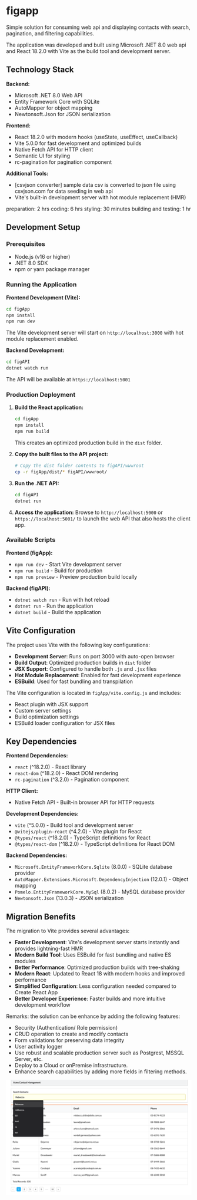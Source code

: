 # figapp
Simple solution for consuming web api and displaying contacts with search, pagination, and filtering capabilities.

The application was developed and built using Microsoft .NET 8.0 web api and React 18.2.0 with Vite as the build tool and development server.

## Technology Stack

**Backend:**
- Microsoft .NET 8.0 Web API
- Entity Framework Core with SQLite
- AutoMapper for object mapping
- Newtonsoft.Json for JSON serialization

**Frontend:**
- React 18.2.0 with modern hooks (useState, useEffect, useCallback)
- Vite 5.0.0 for fast development and optimized builds
- Native Fetch API for HTTP client
- Semantic UI for styling
- rc-pagination for pagination component

**Additional Tools:**
- [csvjson converter] sample data csv is converted to json file using csvjson.com for data seeding in web api
- Vite's built-in development server with hot module replacement (HMR)

preparation: 2 hrs
coding: 6 hrs
styling: 30 minutes
building and testing: 1 hr

## Development Setup

### Prerequisites
- Node.js (v16 or higher)
- .NET 8.0 SDK
- npm or yarn package manager

### Running the Application

**Frontend Development (Vite):**
```bash
cd figApp
npm install
npm run dev
```
The Vite development server will start on `http://localhost:3000` with hot module replacement enabled.

**Backend Development:**
```bash
cd figAPI
dotnet watch run
```
The API will be available at `https://localhost:5001`

### Production Deployment

1. **Build the React application:**
   ```bash
   cd figApp
   npm install
   npm run build
   ```
   This creates an optimized production build in the `dist` folder.

2. **Copy the built files to the API project:**
   ```bash
   # Copy the dist folder contents to figAPI/wwwroot
   cp -r figApp/dist/* figAPI/wwwroot/
   ```

3. **Run the .NET API:**
   ```bash
   cd figAPI
   dotnet run
   ```

4. **Access the application:**
   Browse to `http://localhost:5000` or `https://localhost:5001/` to launch the web API that also hosts the client app.

### Available Scripts

**Frontend (figApp):**
- `npm run dev` - Start Vite development server
- `npm run build` - Build for production
- `npm run preview` - Preview production build locally

**Backend (figAPI):**
- `dotnet watch run` - Run with hot reload
- `dotnet run` - Run the application
- `dotnet build` - Build the application

## Vite Configuration

The project uses Vite with the following key configurations:

- **Development Server**: Runs on port 3000 with auto-open browser
- **Build Output**: Optimized production builds in `dist` folder
- **JSX Support**: Configured to handle both `.js` and `.jsx` files
- **Hot Module Replacement**: Enabled for fast development experience
- **ESBuild**: Used for fast bundling and transpilation

The Vite configuration is located in `figApp/vite.config.js` and includes:
- React plugin with JSX support
- Custom server settings
- Build optimization settings
- ESBuild loader configuration for JSX files

## Key Dependencies

**Frontend Dependencies:**
- `react` (^18.2.0) - React library
- `react-dom` (^18.2.0) - React DOM rendering
- `rc-pagination` (^3.2.0) - Pagination component

**HTTP Client:**
- Native Fetch API - Built-in browser API for HTTP requests

**Development Dependencies:**
- `vite` (^5.0.0) - Build tool and development server
- `@vitejs/plugin-react` (^4.2.0) - Vite plugin for React
- `@types/react` (^18.2.0) - TypeScript definitions for React
- `@types/react-dom` (^18.2.0) - TypeScript definitions for React DOM

**Backend Dependencies:**
- `Microsoft.EntityFrameworkCore.Sqlite` (8.0.0) - SQLite database provider
- `AutoMapper.Extensions.Microsoft.DependencyInjection` (12.0.1) - Object mapping
- `Pomelo.EntityFrameworkCore.MySql` (8.0.2) - MySQL database provider
- `Newtonsoft.Json` (13.0.3) - JSON serialization

## Migration Benefits

The migration to Vite provides several advantages:

- **Faster Development**: Vite's development server starts instantly and provides lightning-fast HMR
- **Modern Build Tool**: Uses ESBuild for fast bundling and native ES modules
- **Better Performance**: Optimized production builds with tree-shaking
- **Modern React**: Updated to React 18 with modern hooks and improved performance
- **Simplified Configuration**: Less configuration needed compared to Create React App
- **Better Developer Experience**: Faster builds and more intuitive development workflow

Remarks:
  the solution can be enhance by adding the following features:
   - Security (Authentication/ Role permission)
   - CRUD operation to create and modify contacts
   - Form validations for preserving data integrity
   - User activity logger
   - Use robust and scalable production server such as Postgrest, MSSQL Server, etc.
   - Deploy to a Cloud or onPremise infrastructure.
   - Enhance search capabilities by adding more fields in filtering methods.

<p align="center">
  <img alt="figapp" src="https://github.com/jessepatricio/content/blob/master/figapp.png">
</p>


